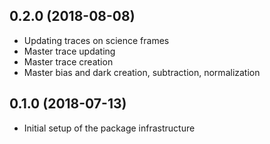 0.2.0 (2018-08-08)
------------------
- Updating traces on science frames
- Master trace updating
- Master trace creation
- Master bias and dark creation, subtraction, normalization

0.1.0 (2018-07-13)
------------------
- Initial setup of the package infrastructure
